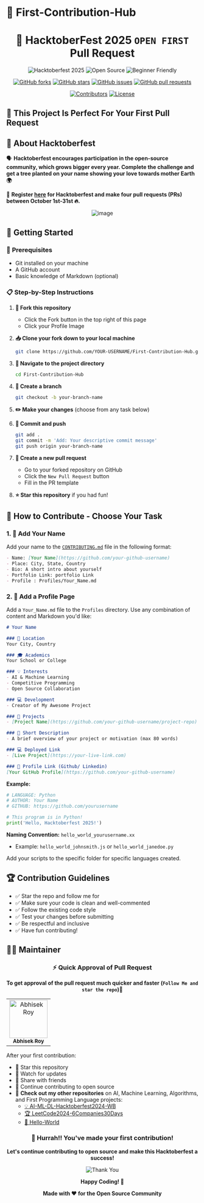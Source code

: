 # 🎃 First-Contribution-Hub

<div align="center">

# 🚀 HacktoberFest 2025 `OPEN FIRST` Pull Request

![Hacktoberfest 2025](https://img.shields.io/badge/Hacktoberfest-2025-orange.svg?style=for-the-badge&logo=hacktoberfest&logoColor=white)
![Open Source](https://img.shields.io/badge/Open%20Source-❤️-red.svg?style=for-the-badge)
![Beginner Friendly](https://img.shields.io/badge/Beginner-Friendly-green.svg?style=for-the-badge)

[![GitHub forks](https://img.shields.io/github/forks/abhisek247767/First-Contribution-Hub?style=for-the-badge&logo=github)](https://github.com/abhisek247767/First-Contribution-Hub/network)
[![GitHub stars](https://img.shields.io/github/stars/abhisek247767/First-Contribution-Hub?style=for-the-badge&logo=github)](https://github.com/abhisek247767/First-Contribution-Hub/stargazers)
[![GitHub issues](https://img.shields.io/github/issues/abhisek247767/First-Contribution-Hub?style=for-the-badge&logo=github)](https://github.com/abhisek247767/First-Contribution-Hub/issues)
[![GitHub pull requests](https://img.shields.io/github/issues-pr/abhisek247767/First-Contribution-Hub?style=for-the-badge&logo=github)](https://github.com/abhisek247767/First-Contribution-Hub/pulls)

[![Contributors](https://img.shields.io/github/contributors/abhisek247767/First-Contribution-Hub?style=for-the-badge&logo=github)](https://github.com/abhisek247767/First-Contribution-Hub/graphs/contributors)
[![License](https://img.shields.io/github/license/abhisek247767/First-Contribution-Hub?style=for-the-badge)](https://github.com/abhisek247767/First-Contribution-Hub/blob/master/LICENSE)

</div>


## 🌟 **This Project Is Perfect For Your First Pull Request**




## 📢 **About Hacktoberfest**

🗣 **Hacktoberfest encourages participation in the open-source community, which grows bigger every year. Complete the challenge and get a tree planted on your name showing your love towards mother Earth 🌍**

📢 **Register [here](https://hacktoberfest.digitalocean.com) for Hacktoberfest and make four pull requests (PRs) between October 1st-31st 🔥.**

<div align="center">

![image](https://github.com/user-attachments/assets/026e22ba-8b88-4549-a18d-e3ec884f6d0c)


</div>



## 🚀 **Getting Started**

### 🔧 **Prerequisites**
- Git installed on your machine
- A GitHub account
- Basic knowledge of Markdown (optional)

### 📋 **Step-by-Step Instructions**

1. **🍴 Fork this repository**
   - Click the Fork button in the top right of this page
   - Click your Profile Image

2. **📥 Clone your fork down to your local machine**
   ```bash
   git clone https://github.com/YOUR-USERNAME/First-Contribution-Hub.git
   ```

3. **📁 Navigate to the project directory**
   ```bash
   cd First-Contribution-Hub
   ```

4. **🌿 Create a branch**
   ```bash
   git checkout -b your-branch-name
   ```

5. **✏️ Make your changes** (choose from any task below)

6. **💾 Commit and push**
   ```bash
   git add .
   git commit -m 'Add: Your descriptive commit message'
   git push origin your-branch-name
   ```

7. **🔄 Create a new pull request**
   - Go to your forked repository on GitHub
   - Click the `New Pull Request` button
   - Fill in the PR template

8. **⭐ Star this repository** if you had fun!



## 🎯 **How to Contribute - Choose Your Task**

### 1. 📝 **Add Your Name**

Add your name to the [`CONTRIBUTING.md`](Contributors/CONTRIBUTING.md) file in the following format:

```markdown
- Name: [Your Name](https://github.com/your-github-username)
- Place: City, State, Country
- Bio: A short intro about yourself
- Portfolio Link: portfolio Link
- Profile : Profiles/Your_Name.md
```

### 2. 👤 **Add a Profile Page**

Add a `Your_Name.md` file to the `Profiles` directory. Use any combination of content and Markdown you'd like:

```markdown
# Your Name

### 📍 Location
Your City, Country

### 🎓 Academics
Your School or College

### 💡 Interests
- AI & Machine Learning
- Competitive Programming
- Open Source Collaboration

### 💻 Development
- Creator of My Awesome Project 

### 🚀 Projects
- [Project Name](https://github.com/your-github-username/project-repo)

### 📝 Short Description
- A brief overview of your project or motivation (max 80 words)

### 💻 Deployed Link
- [Live Project](https://your-live-link.com)

### 🔗 Profile Link (Github/ Linkedin)
[Your GitHub Profile](https://github.com/your-github-username)

```


**Example:**
```python
# LANGUAGE: Python
# AUTHOR: Your Name
# GITHUB: https://github.com/yourusername

# This program is in Python!
print('Hello, Hacktoberfest 2025!')
```

**Naming Convention:** `hello_world_yourusername.xx`
- Example: `hello_world_johnsmith.js` or `hello_world_janedoe.py`

Add your scripts to the specific folder for specific languages created.



## 🏆 **Contribution Guidelines**
- ✅ Star the repo and follow me for 
- ✅ Make sure your code is clean and well-commented
- ✅ Follow the existing code style
- ✅ Test your changes before submitting
- ✅ Be respectful and inclusive
- ✅ Have fun contributing!



## 👨‍💻 **Maintainer**

<div align="center">

### ⚡ **Quick Approval of Pull Request**
**To get approval of the pull request much quicker and faster (`Follow Me and star the repo`)🚀**

<table>
<tr>
<td align="center">
<a href="https://github.com/abhisek247767">
<img src="https://avatars.githubusercontent.com/abhisek247767?size=100" width="100px;" alt="Abhisek Roy"/>
<br />
<sub><b>Abhisek Roy</b></sub>
</a>
<br />

</td>
</tr>
</table>

</div>



After your first contribution:

- 🌟 Star this repository  
- 👀 Watch for updates  
- 🔄 Share with friends  
- 🎯 Continue contributing to open source  
- 📌 **Check out my other repositories** on AI, Machine Learning, Algorithms, and First Programming Language projects:
  - [💡 AI-ML-DL-Hacktoberfest2024-WB](https://github.com/abhisek247767/AI-ML-DL-Hacktoberfest2024-WB)
  - [🏆 LeetCode2024-6Companies30Days](https://github.com/abhisek247767/LeetCode2024-6Companies30Days)
  - [👋 Hello-World](https://github.com/abhisek247767/Hello-World)



<div align="center">

### 🎉 **Hurrah!! You've made your first contribution!**
**Let's continue contributing to open source and make this Hacktoberfest a success!**

![Thank You](https://img.shields.io/badge/Thank%20You-For%20Contributing-brightgreen.svg?style=for-the-badge)

**Happy Coding! 🚀**

</div>



<div align="center">

**Made with ❤️ for the Open Source Community**

</div>
